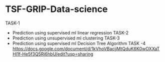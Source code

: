 # TSF-GRIP-Data-science


TASK-1
- Prediction using supervised ml linear regression 
TASK-2
- Prediction using unsupervised ml clustering
TASK-3
- Prediction using supervised ml Decision Tree Algorithm
TASK -4 
https://docs.google.com/document/d/1kVhoVBacjjMtQduK6K0wOXXaTHl1f-He5f3Q5Rj6hbU/edit?usp=sharing

